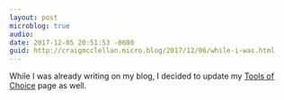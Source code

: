 ```yaml
---
layout: post
microblog: true
audio: 
date: 2017-12-05 20:51:53 -0600
guid: http://craigmcclellan.micro.blog/2017/12/06/while-i-was.html
---
```

While I was already writing on my blog, I decided to update my [Tools of Choice](http://www.theclassnerd.com/tools-of-choice/) page as well.
